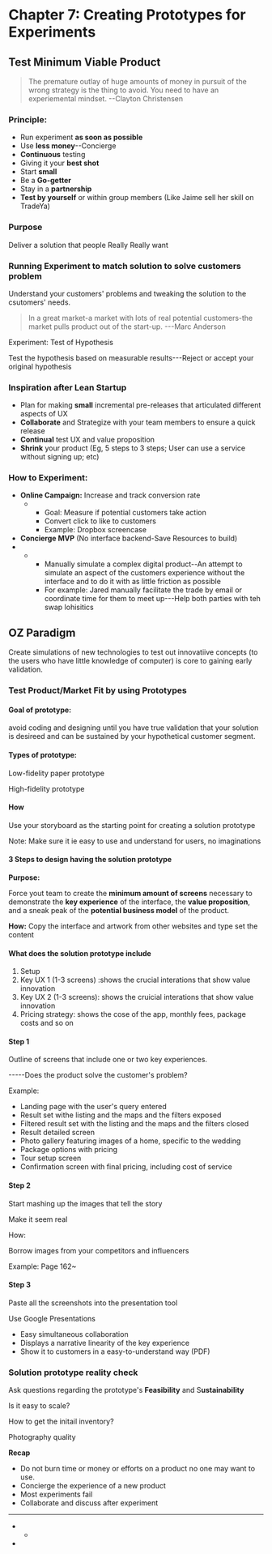 # Chapter 7: Creating Prototypes for Experiments

## Test Minimum Viable Product

> The premature outlay of huge amounts of money in pursuit of the wrong strategy is the thing to avoid. You need to have an experiemental mindset. --Clayton Christensen

### Principle:

* Run experiment **as soon as possible**
* Use **less money**--Concierge 
* **Continuous** testing
* Giving it your **best shot**
* Start **small**
* Be a **Go-getter**
* Stay in a **partnership**
* **Test by yourself** or within group members \(Like Jaime sell her skill on TradeYa\)

### Purpose

Deliver a solution that people Really Really want

### Running Experiment to match solution to solve customers problem

Understand your customers' problems and tweaking the solution to the csutomers' needs.

> In a great market-a market with lots of real potential customers-the market pulls product out of the start-up. ---Marc Anderson

Experiment: Test of Hypothesis

Test the hypothesis based on measurable results---Reject or accept your original hypothesis

### Inspiration after Lean Startup

* Plan for making **small** incremental pre-releases that articulated different aspects of UX
* **Collaborate** and Strategize with your team members to ensure a quick release
* **Continual** test UX and value proposition
* **Shrink** your product \(Eg, 5 steps to 3 steps; User can use a service without signing up; etc\)

### How to Experiment:

* **Online Campaign:** Increase and track conversion rate
  * * Goal: Measure if potential customers take action
    * Convert click to like to customers 
    * Example: Dropbox screencase
* **Concierge MVP** \(No interface backend-Save Resources to build\)
* * * Manually simulate a complex digital product--An attempt to simulate an aspect of the customers experience without the interface and to do it with as little friction as possible
    * For example: Jared manually facilitate the trade by email or coordinate time for them to meet up---Help both parties with teh swap lohisitics

## OZ Paradigm

Create simulations of new technologies to test out innovatiive concepts \(to the users who have little knowledge of computer\) is core to gaining early validation.

### Test Product/Market Fit by using Prototypes

#### Goal of prototype: 

avoid coding and designing until you have true validation that your solution is desireed and can be sustained by your hypothetical customer segment.

#### Types of prototype:

Low-fidelity paper prototype

High-fidelity prototype

#### How

Use your storyboard as the starting point for creating a solution prototype 

Note: Make sure it ie easy to use and understand for users, no imaginations

#### 3 Steps to design having the solution prototype

**Purpose:**

Force yout team to create the **minimum amount of screens** necessary to demonstrate the **key experience** of the interface, the **value proposition**, and a sneak peak of the **potential business model** of the product.

**How:** Copy the interface and artwork from other websites and type set the content

#### What does the solution prototype include

1. Setup
2. Key UX 1 \(1-3 screens\) :shows the crucial interations that show value innovation
3. Key UX 2 \(1-3 screens\): shows the cruicial interations that show value innovation
4. Pricing strategy: shows the cose of the app, monthly fees, package costs and so on

#### Step 1

Outline of screens that include one or two key experiences.

-----Does the product solve the customer's problem?

Example:

* Landing page with the user's query entered
* Result set withe listing and the maps and the filters exposed
* Filtered result set with the listing and the maps and the filters closed
* Result detailed screen
* Photo gallery featuring images of a home, specific to the wedding
* Package options with pricing
* Tour setup screen
* Confirmation screen with final pricing, including cost of service

#### Step 2 

Start mashing up the images that tell the story

Make it seem real

How:

Borrow images from your competitors and influencers

Example: Page 162~

#### Step 3 

Paste all the screenshots into the presentation tool

Use Google Presentations 

* Easy simultaneous collaboration
* Displays a narrative  linearity of the key experience
* Show it to customers in a easy-to-understand way \(PDF\)

### Solution prototype reality check

Ask questions regarding the prototype's **Feasibility** and S**ustainability**

Is it easy to scale?

How to get the initail inventory?

Photography quality

**Recap**

* Do not burn time or money or efforts on a product no one may want to use.
* Concierge the experience of a new product
* Most experiments fail
* Collaborate and discuss after experiment 















* * * * 


* * 








* 
